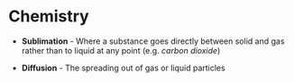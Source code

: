 # Chemistry

* **Sublimation** - Where a substance goes directly between solid and gas rather than to liquid at any point (e.g. *carbon dioxide*)

* **Diffusion** - The spreading out of gas or liquid particles
